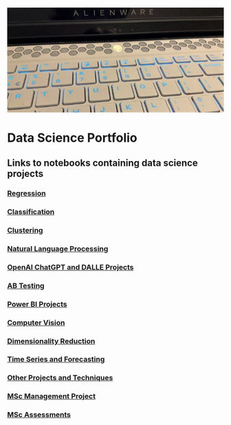 ![](/images/alienware.jpg)

# Data Science Portfolio

## Links to notebooks containing data science projects

### [Regression](https://github.com/Auckland68/LinearRegression)

### [Classification](https://github.com/Auckland68/Classification)

### [Clustering](https://github.com/Auckland68/Clustering)

### [Natural Language Processing](https://github.com/Auckland68/NLPModels)

### [OpenAI ChatGPT and DALLE Projects](https://github.com/Auckland68/OpenAIProjects)

### [AB Testing](https://github.com/Auckland68/AB-Testing)

### [Power BI Projects](https://github.com/Auckland68/PowerBIDashboards)

### [Computer Vision](https://github.com/Auckland68/Computer-Vision)

### [Dimensionality Reduction](https://github.com/Auckland68/DimensionalityReduction)

### [Time Series and Forecasting](https://github.com/Auckland68/TimeSeriesModelling)

### [Other Projects and Techniques](https://github.com/Auckland68/Other-Techniques)

### [MSc Management Project](https://github.com/Auckland68/Arun-Travel-Reviews-Analysis)

### [MSc Assessments](https://github.com/Auckland68/MScAssessments)


